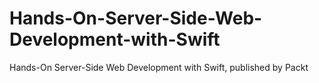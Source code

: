 # Hands-On-Server-Side-Web-Development-with-Swift
Hands-On Server-Side Web Development with Swift, published by Packt

